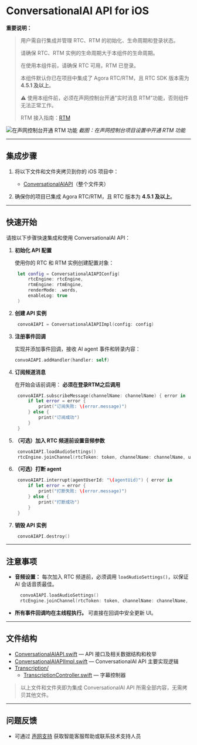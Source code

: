 # ConversationalAI API for iOS

**重要说明：**
> 用户需自行集成并管理 RTC、RTM 的初始化、生命周期和登录状态。
>
> 请确保 RTC、RTM 实例的生命周期大于本组件的生命周期。
>
> 在使用本组件前，请确保 RTC 可用，RTM 已登录。
>
> 本组件默认你已在项目中集成了 Agora RTC/RTM，且 RTC SDK 版本需为 **4.5.1 及以上**。
>
> ⚠️ 使用本组件前，必须在声网控制台开通"实时消息 RTM"功能，否则组件无法正常工作。
>
> RTM 接入指南：[RTM](https://doc.shengwang.cn/doc/rtm2/swift/landing-page)

![在声网控制台开通 RTM 功能](https://accktvpic.oss-cn-beijing.aliyuncs.com/pic/github_readme/ent-full/sdhy_7.jpg)
*截图：在声网控制台项目设置中开通 RTM 功能*

---

## 集成步骤

1. 将以下文件和文件夹拷贝到你的 iOS 项目中：
   - [ConversationalAIAPI](./ConversationalAIAPI/)（整个文件夹）

2. 确保你的项目已集成 Agora RTC/RTM，且 RTC 版本为 **4.5.1 及以上**。

---

## 快速开始

请按以下步骤快速集成和使用 ConversationalAI API：

1. **初始化 API 配置**

   使用你的 RTC 和 RTM 实例创建配置对象：
   ```swift
    let config = ConversationalAIAPIConfig(
        rtcEngine: rtcEngine, 
        rtmEngine: rtmEngine, 
        renderMode: .words, 
        enableLog: true
    )
   ```

2. **创建 API 实例**

   ```swift
    convoAIAPI = ConversationalAIAPIImpl(config: config)
   ```

3. **注册事件回调**

   实现并添加事件回调，接收 AI agent 事件和转录内容：
   ```swift
   convoAIAPI.addHandler(handler: self)
   ```

4. **订阅频道消息**

   在开始会话前调用：
   **必须在登录RTM之后调用**
   ```swift
    convoAIAPI.subscribeMessage(channelName: channelName) { error in
        if let error = error {
            print("订阅失败: \(error.message)")
        } else {
            print("订阅成功")
        }
    }
   ```

5. **（可选）加入 RTC 频道前设置音频参数**

   ```swift
    convoAIAPI.loadAudioSettings()
    rtcEngine.joinChannel(rtcToken: token, channelName: channelName, uid: uid, isIndependent: independent)
   ```

7. **（可选）打断 agent**

   ```swift
    convoAIAPI.interrupt(agentUserId: "\(agentUid)") { error in
        if let error = error {
            print("打断失败: \(error.message)")
        } else {
            print("打断成功")
        }
    }
   ```

8. **销毁 API 实例**

   ```swift
    convoAIAPI.destroy()
   ```
---

## 注意事项

- **音频设置：**
  每次加入 RTC 频道前，必须调用 `loadAudioSettings()`，以保证 AI 会话音质最佳。
  ```swift
    convoAIAPI.loadAudioSettings()
    rtcEngine.joinChannel(rtcToken: token, channelName: channelName, uid: uid, isIndependent: independent)
  ```

- **所有事件回调均在主线程执行。**
  可直接在回调中安全更新 UI。

---

## 文件结构

- [ConversationalAIAPI.swift](./ConversationalAIAPI.swift) — API 接口及相关数据结构和枚举
- [ConversationalAIAPIImpl.swift](./ConversationalAIAPIImpl.swift) — ConversationalAI API 主要实现逻辑
- [Transcription/](./Transcription/)
  - [TranscriptionController.swift](./SubRender/TranscriptionController.swift) — 字幕控制器

> 以上文件和文件夹即为集成 ConversationalAI API 所需全部内容，无需拷贝其他文件。

---

## 问题反馈

- 可通过 [声网支持](https://ticket.shengwang.cn/form?type_id=&sdk_product=&sdk_platform=&sdk_version=&current=0&project_id=&call_id=&channel_name=) 获取智能客服帮助或联系技术支持人员

